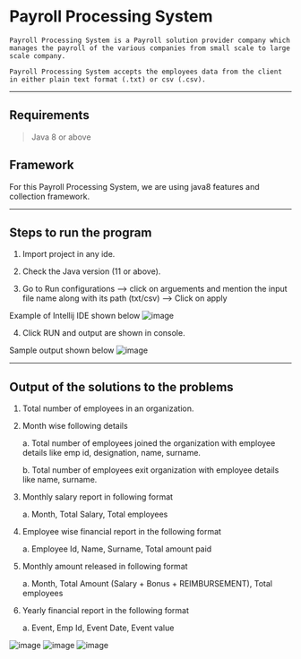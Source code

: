 # Payroll Processing System

`Payroll Processing System is a Payroll solution provider company which manages the payroll of the various companies from small scale to large scale company.`

`Payroll Processing System accepts the employees data from the client in either plain text format (.txt) or csv (.csv).`

---
## Requirements

> Java 8 or above


## Framework

For this Payroll Processing System, we are using java8 features and collection framework.

---


## Steps to run the program

1.  Import project in any ide.

2.  Check the Java version (11 or above).

3.  Go to Run configurations --> click on arguements and mention the input file name along with its path (txt/csv) --> Click on apply

Example of Intellij IDE shown below
![image](https://user-images.githubusercontent.com/117452872/210835088-263b4852-81d4-432e-98dd-77f2af2d8194.png)


4.  Click RUN and output are shown in console.

Sample output shown below
![image](https://user-images.githubusercontent.com/117452872/210835331-66bcd7f9-802d-4dbd-a22e-2f4e40736da8.png)



----


## Output of the solutions to the problems

1. Total number of employees in an organization.

2. Month wise following details

   a. Total number of employees joined the organization with employee details like emp id,
   designation, name, surname.

   b. Total number of employees exit organization with employee details like name, surname.

3. Monthly salary report in following format

   a. Month, Total Salary, Total employees

4. Employee wise financial report in the following format

   a. Employee Id, Name, Surname, Total amount paid

5. Monthly amount released in following format

   a. Month, Total Amount (Salary + Bonus + REIMBURSEMENT), Total employees

6. Yearly financial report in the following format

   a. Event, Emp Id, Event Date, Event value


![image](https://user-images.githubusercontent.com/117452872/210829413-575dd1ff-521d-4514-b1ff-2a93004556b2.png)
![image](https://user-images.githubusercontent.com/117452872/210829520-44d62811-4bcb-49b9-98c3-266c3a347dfe.png)
![image](https://user-images.githubusercontent.com/117452872/210829561-07e015b8-f5d2-4e9f-9468-98610031209f.png)

